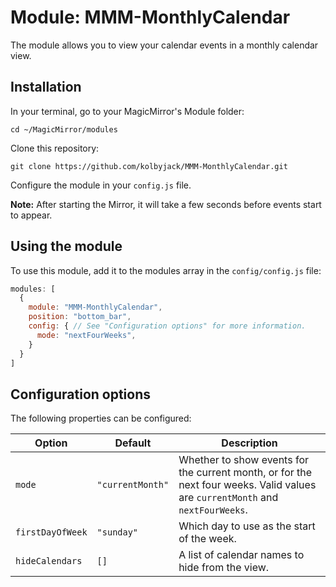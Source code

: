 # Module: MMM-MonthlyCalendar
The module allows you to view your calendar events in a monthly calendar view.

## Installation

In your terminal, go to your MagicMirror's Module folder:
````
cd ~/MagicMirror/modules
````

Clone this repository:
````
git clone https://github.com/kolbyjack/MMM-MonthlyCalendar.git
````

Configure the module in your `config.js` file.

**Note:** After starting the Mirror, it will take a few seconds before events start to appear.

## Using the module

To use this module, add it to the modules array in the `config/config.js` file:
````javascript
modules: [
  {
    module: "MMM-MonthlyCalendar",
    position: "bottom_bar",
    config: { // See "Configuration options" for more information.
      mode: "nextFourWeeks",
    }
  }
]
````

## Configuration options

The following properties can be configured:

|Option|Default|Description|
|---|---|---|
|`mode`|`"currentMonth"`|Whether to show events for the current month, or for the next four weeks.  Valid values are `currentMonth` and `nextFourWeeks`.|
|`firstDayOfWeek`|`"sunday"`|Which day to use as the start of the week.|
|`hideCalendars`|`[]`|A list of calendar names to hide from the view.|
